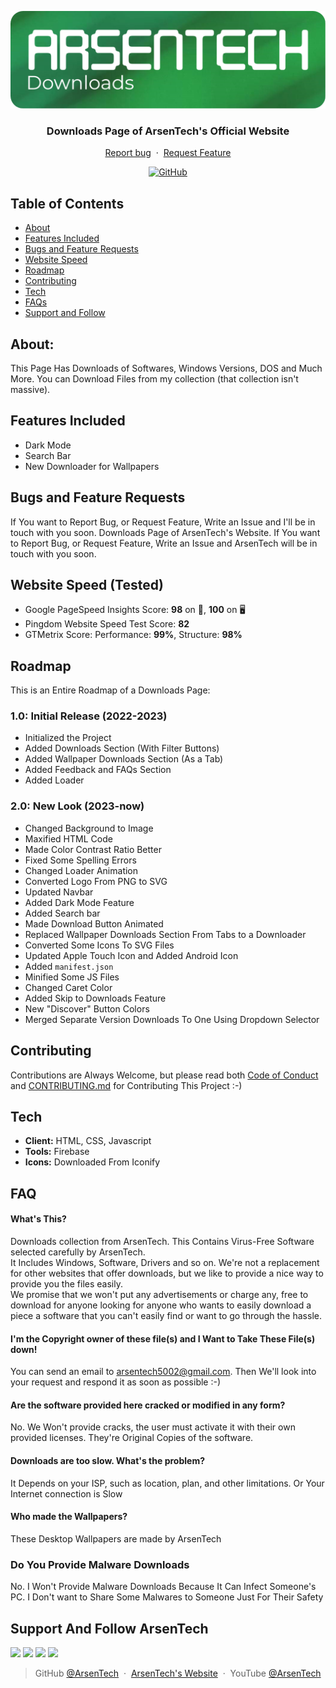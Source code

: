 <p align="center">
<img src="files/downloads-logo.png">
</p>
<h3 align="center">Downloads Page of ArsenTech's Official Website</h3>
<p align="center">
     <a href="https://github.com/ArsenTech/downloads/issues/new?assignees=&labels=&template=bug_report.md&title=">Report bug</a>
     &nbsp;&middot;&nbsp;
     <a href="https://github.com/ArsenTech/downloads/issues/new?assignees=&labels=&template=feature_request.md&title=">Request Feature</a>
</p>
<p align="center">
<a href="https://github.com/ArsenTech/downloads/blob/main/LICENSE"><img alt="GitHub" src="https://img.shields.io/github/license/ArsenTech/downloads?color=%2322b455&style=for-the-badge"></a>
</p>

## Table of Contents
- [About](#about)
- [Features Included](#features-included)
- [Bugs and Feature Requests](#bugs-and-feature-requests)
- [Website Speed](#website-speed-tested)
- [Roadmap](#roadmap)
- [Contributing](#contributing)
- [Tech](#tech)
- [FAQs](#faq)
- [Support and Follow](#support-and-follow-arsentech)

## About:
This Page Has Downloads of Softwares, Windows Versions, DOS and Much More. You can Download Files from my collection (that collection isn't massive).
## Features Included
- Dark Mode
- Search Bar
- New Downloader for Wallpapers
## Bugs and Feature Requests
If You want to Report Bug, or Request Feature, Write an Issue and I'll be in touch with you soon.
Downloads Page of ArsenTech's Website. If You want to Report Bug, or Request Feature, Write an Issue and ArsenTech will be in touch with you soon.
## Website Speed (Tested)
- Google PageSpeed Insights Score: **98** on 📱, **100** on 🖥
- Pingdom Website Speed Test Score: **82**
- GTMetrix Score: Performance: **99%**, Structure: **98%**
## Roadmap
This is an Entire Roadmap of a Downloads Page:
### 1.0: Initial Release (2022-2023)
- Initialized the Project
- Added Downloads Section (With Filter Buttons)
- Added Wallpaper Downloads Section (As a Tab)
- Added Feedback and FAQs Section
- Added Loader
### 2.0: **New Look** (2023-now)
- Changed Background to Image
- Maxified HTML Code
- Made Color Contrast Ratio Better
- Fixed Some Spelling Errors
- Changed Loader Animation
- Converted Logo From PNG to SVG
- Updated Navbar
- Added Dark Mode Feature
- Added Search bar
- Made Download Button Animated
- Replaced Wallpaper Downloads Section From Tabs to a Downloader
- Converted Some Icons To SVG Files
- Updated Apple Touch Icon and Added Android Icon
- Added `manifest.json`
- Minified Some JS Files
- Changed Caret Color
- Added Skip to Downloads Feature
- New "Discover" Button Colors
- Merged Separate Version Downloads To One Using Dropdown Selector
## Contributing
Contributions are Always Welcome, but please read both [Code of Conduct](https://github.com/ArsenTech/downloads/blob/main/CODE_OF_CONDUCT.md) and [CONTRIBUTING.md](https://github.com/ArsenTech/downloads/blob/main/CONTRIBUTING.md) for Contributing This Project :-)
## Tech
- **Client:** HTML, CSS, Javascript
- **Tools:** Firebase
- **Icons:** Downloaded From Iconify
## FAQ
#### What's This?
Downloads collection from ArsenTech. This Contains Virus-Free Software selected carefully by ArsenTech.<br>It Includes Windows, Software, Drivers and so on. We're not a replacement for other websites that offer downloads, but we like to provide a nice way to provide you the files easily.<br> We promise that we won't put any advertisements or charge any, free to download for anyone looking for anyone who wants to easily download a piece a software that you can't easily find or want to go through the hassle.
#### I'm the Copyright owner of these file(s) and I Want to Take These File(s) down!
You can send an email to arsentech5002@gmail.com. Then We'll look into your request and respond it as soon as possible :-)
#### Are the software provided here cracked or modified in any form?
No. We Won't provide cracks, the user must activate it with their own provided licenses. They're Original Copies of the software.
#### Downloads are too slow. What's the problem?
It Depends on your ISP, such as location, plan, and other limitations. Or Your Internet connection is Slow
#### Who made the Wallpapers?
These Desktop Wallpapers are made by ArsenTech
### Do You Provide Malware Downloads
No. I Won't Provide Malware Downloads Because It Can Infect Someone's PC. I Don't want to Share Some Malwares to Someone Just For Their Safety

## Support And Follow ArsenTech
<a href="https://www.youtube.com/channel/UCrtH0g6NE8tW5VIEgDySYtg" target="_blank"><img src="https://img.shields.io/badge/ArsenTech%20-222222.svg?&style=for-the-badge&logo=YouTube&logoColor=%23FF0000"/></a>
<a href="https://scratch.mit.edu/users/ArsenTech/" target="_blank"><img src="https://img.shields.io/badge/-ArsenTech-222222?style=for-the-badge&logo=scratch&logoColor=orange"></a>
<a href="https://codepen.io/ArsenJS" target="_blank"><img src="https://img.shields.io/badge/-ArsenJS-222222?style=for-the-badge&logo=codepen&logoColor=white"></a>
<a href="https://www.deviantart.com/arsen2005" target="_blank"><img src="https://img.shields.io/badge/-Arsen2005-222222?style=for-the-badge&logo=deviantart&logoColor=05cc46"></a>
> GitHub [@ArsenTech](https://github.com/ArsenTech) &nbsp;&middot;&nbsp;
> [ArsenTech's Website](https://arsentech.github.io) &nbsp;&middot;&nbsp;
> YouTube [@ArsenTech](https://youtube.com/@ArsenTech)